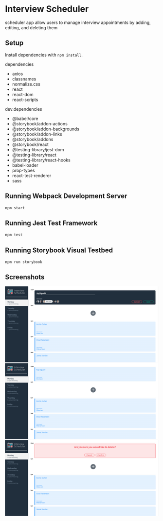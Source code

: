 # Interview Scheduler

scheduler app allow users to manage interview appointments by adding, editing, and deleting them

## Setup

Install dependencies with `npm install`.

dependencies

- axios
- classnames
- normalize.css
- react
- react-dom
- react-scripts

dev.dependencies

- @babel/core
- @storybook/addon-actions
- @storybook/addon-backgrounds
- @storybook/addon-links
- @storybook/addons
- @storybook/react
- @testing-library/jest-dom
- @testing-library/react
- @testing-library/react-hooks
- babel-loader
- prop-types
- react-test-renderer
- sass

## Running Webpack Development Server

```sh
npm start
```

## Running Jest Test Framework

```sh
npm test
```

## Running Storybook Visual Testbed

```sh
npm run storybook
```

## Screenshots

!["Screenshot: new appointment form"](https://github.com/Kody-Eguchi/scheduler/blob/master/docs/appointment-form.png)
!["Screenshot: newly created appointment"](https://github.com/Kody-Eguchi/scheduler/blob/master/docs/new-appointment.png)
!["Screenshot: cancel an appointment"](https://github.com/Kody-Eguchi/scheduler/blob/master/docs/cancel-appointment.png)
